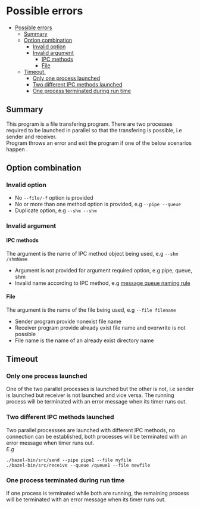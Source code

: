 # Possible errors
- [Possible errors](#possible-errors)
  - [Summary](#summary)
  - [Option combination](#option-combination)
    - [Invalid option](#invalid-option)
    - [Invalid argument](#invalid-argument)
      - [IPC methods](#ipc-methods)
      - [File](#file)
  - [Timeout.](#timeout)
    - [Only one process launched](#only-one-process-launched)
    - [Two different IPC methods launched](#two-different-ipc-methods-launched)
    - [One process terminated during run time](#one-process-terminated-during-run-time)
## Summary
This program is a file transfering program. There are two processes required to be launched in parallel so that the transfering is possible, i.e sender and receiver.   
Program throws an error and exit the program if one of the below scenarios happen .
## Option combination
### Invalid option
- No `--file/-f` option is provided
- No or more than one method option is provided, e.g `--pipe --queue` 
- Duplicate option, e.g `--shm --shm` 
### Invalid argument
#### IPC methods
The argument is the name of IPC method object being used, e.g `--shm /shmName`
- Argument is not provided for argument required option, e.g pipe, queue, shm
- Invalid name according to IPC method, e.g [message queue naming rule](https://man7.org/linux/man-pages/man7/mq_overview.7.html)

#### File
The argument is the name of the file being used, e.g `--file filename`
- Sender program provide nonexist file name
- Receiver program provide already exist file name and overwrite is not possible
- File name is the name of an already exist directory name

## Timeout
### Only one process launched
One of the two parallel processes is launched but the other is not, i.e sender is launched but receiver is not launched and vice versa. The running process will be terminated with an error message when its timer runs out. 
### Two different IPC methods launched
Two parallel processses are launched with different IPC methods, no connection can be established, both processes will be terminated with an error message when timer runs out.  
*E.g*
```
./bazel-bin/src/send --pipe pipe1 --file myfile
./bazel-bin/src/receive --queue /queue1 --file newfile
```
### One process terminated during run time
If one process is terminated while both are running, the remaining process will be terminated with an error message when its timer runs out. 
